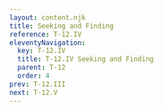 ```yaml
---
layout: content.njk
title: Seeking and Finding
reference: T-12.IV
eleventyNavigation:
  key: T-12.IV
  title: T-12.IV Seeking and Finding
  parent: T-12
  order: 4
prev: T-12.III
next: T-12.V
---
```



<div id=6 class=zero-height></div>